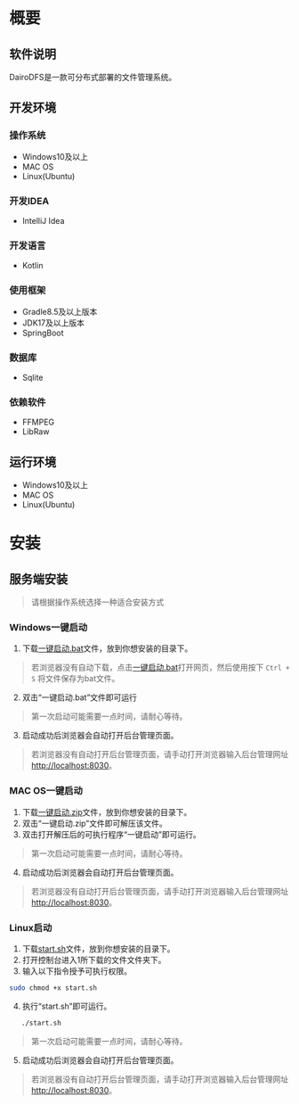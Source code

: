 # 概要
## 软件说明
DairoDFS是一款可分布式部署的文件管理系统。
## 开发环境
### 操作系统
+ Windows10及以上
+ MAC OS
+ Linux(Ubuntu)
### 开发IDEA
+ IntelliJ Idea
### 开发语言
+ Kotlin
### 使用框架
+ Gradle8.5及以上版本
+ JDK17及以上版本
+ SpringBoot
### 数据库
+ Sqlite
### 依赖软件
+ FFMPEG
+ LibRaw

## 运行环境
+ Windows10及以上
+ MAC OS
+ Linux(Ubuntu)

# 安装
## 服务端安装
> 请根据操作系统选择一种适合安装方式
### Windows一键启动
1. 下载[一键启动.bat](https://github.com/DAIRO-HY/DairoDfs/raw/main/document/%E4%B8%80%E9%94%AE%E5%90%AF%E5%8A%A8/Windows/%E4%B8%80%E9%94%AE%E5%90%AF%E5%8A%A8.bat)文件，放到你想安装的目录下。
> 若浏览器没有自动下载，点击[一键启动.bat](https://github.com/DAIRO-HY/DairoDfs/raw/main/document/%E4%B8%80%E9%94%AE%E5%90%AF%E5%8A%A8/Windows/%E4%B8%80%E9%94%AE%E5%90%AF%E5%8A%A8.bat)打开网页，然后使用按下 `Ctrl + S` 将文件保存为bat文件。
2. 双击“一键启动.bat”文件即可运行
> 第一次启动可能需要一点时间，请耐心等待。
3. 启动成功后浏览器会自动打开后台管理页面。
> 若浏览器没有自动打开后台管理页面，请手动打开浏览器输入后台管理网址[http://localhost:8030](http://localhost:8030)。

### MAC OS一键启动
1. 下载[一键启动.zip](https://github.com/DAIRO-HY/DairoDfs/raw/main/document/%E4%B8%80%E9%94%AE%E5%90%AF%E5%8A%A8/MacOS/%E4%B8%80%E9%94%AE%E5%90%AF%E5%8A%A8.zip)文件，放到你想安装的目录下。
2. 双击“一键启动.zip”文件即可解压该文件。
3. 双击打开解压后的可执行程序“一键启动”即可运行。
> 第一次启动可能需要一点时间，请耐心等待。
4. 启动成功后浏览器会自动打开后台管理页面。
> 若浏览器没有自动打开后台管理页面，请手动打开浏览器输入后台管理网址[http://localhost:8030](http://localhost:8030)。

### Linux启动
1. 下载[start.sh](https://github.com/DAIRO-HY/DairoDfs/raw/main/document/%E4%B8%80%E9%94%AE%E5%90%AF%E5%8A%A8/Linux/start.sh)文件，放到你想安装的目录下。
2. 打开控制台进入1所下载的文件文件夹下。
3. 输入以下指令授予可执行权限。
```bash
sudo chmod +x start.sh
```
4. 执行“start.sh”即可运行。
```bash
   ./start.sh
```
> 第一次启动可能需要一点时间，请耐心等待。
5. 启动成功后浏览器会自动打开后台管理页面。
> 若浏览器没有自动打开后台管理页面，请手动打开浏览器输入后台管理网址[http://localhost:8030](http://localhost:8030)。


